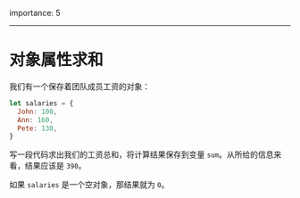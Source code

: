 importance: 5

---

# 对象属性求和

我们有一个保存着团队成员工资的对象：

```js
let salaries = {
  John: 100,
  Ann: 160,
  Pete: 130,
}
```

写一段代码求出我们的工资总和，将计算结果保存到变量 `sum`。从所给的信息来看，结果应该是 `390`。

如果 `salaries` 是一个空对象，那结果就为 `0`。
